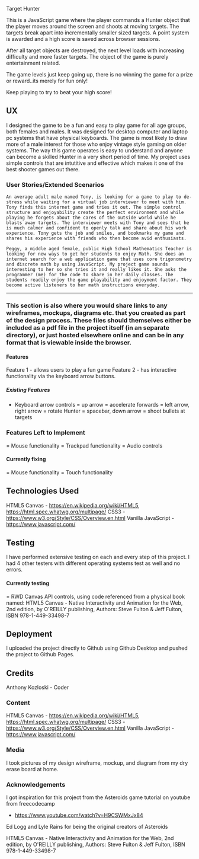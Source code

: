 Target Hunter

This is a JavaScript game where the player commands a Hunter object that the player moves around the screen and shoots at moving targets. The targets break apart into incrementally smaller sized targets. A point system is awarded and a high score is saved across browser sessions.

After all target objects are destroyed, the next level loads with increasing difficulty and more faster targets. The object of the game is purely entertainment related.

The game levels just keep going up, there is no winning the game for a prize or reward..its merely for fun only!

Keep playing to try to beat your high score!
 
## UX
 
I designed the game to be a fun and easy to play game for all age groups, both females and males. It was designed for desktop computer and laptop pc systems that have physical keyboards. The game is most likely to draw more of a male interest for those who enjoy vintage style gaming on older systems. The way this game operates is easy to understand and anyone can become a skilled Hunter in a very short period of time. My project uses simple controls that are intutitive and effective which makes it one of the best shooter games out there. 

### User Stories/Extended Scenarios
    An average adult male named Tony, is looking for a game to play to de-stress while waiting for a virtual job interviewer to meet with him. Tony finds this internet game and tries it out. The simple control structure and enjoyability create the perfect environment and while playing he forgets about the cares of the outside world while he blasts away targets. The interviewer meets with Tony and sees that he is much calmer and confident to openly talk and share about his work experience. Tony gets the job and smiles, and bookmarks my game and shares his experience with friends who then become avid enthusiasts.

    Peggy, a middle aged female, public High School Mathematics Teacher is looking for new ways to get her students to enjoy Math. She does an internet search for a web application game that uses core trigonometry and discrete math by using JavaScript. My project game sounds interesting to her so she tries it and really likes it. She asks the programmer (me) for the code to share in her daily classes. The students readily enjoy the game playability and enjoyment factor. They become active listeners to her math instructions everyday.
******
### This section is also where you would share links to any wireframes, mockups, diagrams etc. that you created as part of the design process. These files should themselves either be included as a pdf file in the project itself (in an separate directory), or just hosted elsewhere online and can be in any format that is viewable inside the browser.

#### Features
Feature 1  - allows users to play a fun game
Feature 2  - has interactive functionality via the keyboard arrow buttons.
 
##### Existing Features
- Keyboard arrow controls
= up arrow = accelerate forwards
= left arrow, right arrow = rotate Hunter
= spacebar, down arrow = shoot bullets at targets

### Features Left to Implement
= Mouse functionality
= Trackpad functionality
= Audio controls

#### Currently fixing
= Mouse functionality
= Touch functionality

## Technologies Used
HTML5 Canvas - https://en.wikipedia.org/wiki/HTML5, https://html.spec.whatwg.org/multipage/
CSS3 - https://www.w3.org/Style/CSS/Overview.en.html
Vanilla JavaScript - https://www.javascript.com/

## Testing
I have performed extensive testing on each and every step of this project.
I had 4 other testers with different operating systems test as well and no errors.

#### Currently testing
= RWD Canvas API controls, using code referenced from a physical book named: HTML5 Canvas - Native Interactivity and Animation for the Web, 2nd edition, by O'REILLY publishing, Authors: Steve Fulton & Jeff Fulton, ISBN 978-1-449-33498-7

## Deployment

I uploaded the project directly to Github using Github Desktop and pushed the project to Github Pages.

## Credits
Anthony Kozloski - Coder

### Content
HTML5 Canvas - https://en.wikipedia.org/wiki/HTML5, https://html.spec.whatwg.org/multipage/
CSS3 - https://www.w3.org/Style/CSS/Overview.en.html
Vanilla JavaScript - https://www.javascript.com/

### Media
I took pictures of my design wireframe, mockup, and diagram from my dry erase board at home.

### Acknowledgements
I got inspiration for this project from the Asteroids game tutorial on youtube from freecodecamp
- https://www.youtube.com/watch?v=H9CSWMxJx84

Ed Logg and Lyle Rains for being the original creators of Asteroids

HTML5 Canvas - Native Interactivity and Animation for the Web, 2nd edition, by O'REILLY publishing, Authors: Steve Fulton & Jeff Fulton, ISBN 978-1-449-33498-7
